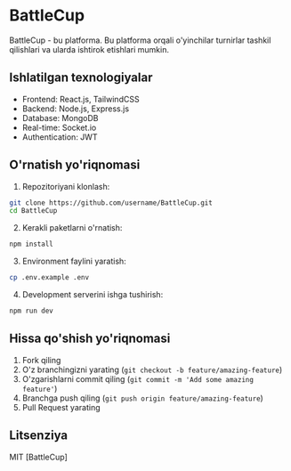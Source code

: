 # BattleCup

BattleCup - bu platforma. Bu platforma orqali o'yinchilar turnirlar tashkil qilishlari va ularda ishtirok etishlari mumkin.

## Ishlatilgan texnologiyalar

- Frontend: React.js, TailwindCSS
- Backend: Node.js, Express.js
- Database: MongoDB
- Real-time: Socket.io
- Authentication: JWT

## O'rnatish yo'riqnomasi

1. Repozitoriyani klonlash:
```bash
git clone https://github.com/username/BattleCup.git
cd BattleCup
```

2. Kerakli paketlarni o'rnatish:
```bash
npm install
```

3. Environment faylini yaratish:
```bash
cp .env.example .env
```

4. Development serverini ishga tushirish:
```bash
npm run dev
```

## Hissa qo'shish yo'riqnomasi

1. Fork qiling
2. O'z branchingizni yarating (`git checkout -b feature/amazing-feature`)
3. O'zgarishlarni commit qiling (`git commit -m 'Add some amazing feature'`)
4. Branchga push qiling (`git push origin feature/amazing-feature`)
5. Pull Request yarating

## Litsenziya

MIT [BattleCup]
